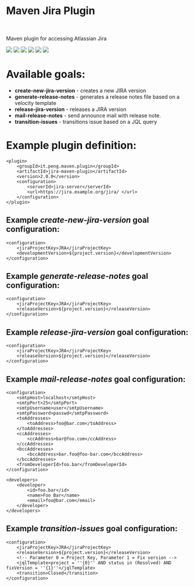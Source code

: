 <h1>Maven Jira Plugin</h1><br>

Maven plugin for accessing Atlassian Jira

[![][Build Status img]][Build Status]
[![][Coverage Status img]][Coverage Status]
[![][Dependency Status img]][Dependency Status]
[![][license img]][license]
[![][Maven Central img]][Maven Central]
[![][Javadocs img]][Javadocs]

Available goals:
================
* **create-new-jira-version** - creates a new JIRA version
* **generate-release-notes** - generates a release notes file based on a velocity template
* **release-jira-version** - releases a JIRA version
* **mail-release-notes** -  send announce mail with release note.
* **transition-issues** - transitions issue based on a JQL query 

Example plugin definition:
==========================
    <plugin>
        <groupId>it.peng.maven.plugin</groupId>
        <artifactId>jira-maven-plugin</artifactId>
        <version>2.0.0</version>
        <configuration>
            <serverId>jira-server</serverId>
            <url>https://jira.example.org/jira/ </url>
        </configuration>
    </plugin>

Example _create-new-jira-version_ goal configuration:
-------------------------------------
    <configuration>
        <jiraProjectKey>JRA</jiraProjectKey>
        <developmentVersion>${project.version}</developmentVersion>
    </configuration>

Example _generate-release-notes_ goal configuration:
------------------------------------------
    <configuration>
        <jiraProjectKey>JRA</jiraProjectKey>
        <releaseVersion>${project.version}</releaseVersion>
    </configuration>

Example _release-jira-version_ goal configuration:
----------------------------------------
    <configuration>
        <jiraProjectKey>JRA</jiraProjectKey>
        <releaseVersion>${project.version}</releaseVersion>
    </configuration>

Example _mail-release-notes_ goal configuration:
----------------------------------------
    <configuration>
        <smtpHost>localhost</smtpHost>
        <smtpPort>25</smtpPort>
        <smtpUsername>user</smtpUsername>
        <smtpPassword>passwd</smtpPassword>
        <toAddresses>
            <toAddress>foo@bar.com</toAddress>
        </toAddresses>
        <ccAddresses>
            <ccAddress>bar@foo.com</ccAddress>
        </ccAddresses>
        <bccAddresses>
            <bccAddress>bar.foo@foo-bar.com</bccAddress>
        </bccAddresses>
        <fromDeveloperId>foo.bar</fromDeveloperId>
    </configuration>

    <developers>
        <developer>
            <id>foo.bar</id>
            <name>Foo Bar</name>
            <email>foo@bar.com</email>
        </developer>
    </developers>

Example _transition-issues_ goal configuration:
-------------------------------------------
    <configuration>
        <jiraProjectKey>JRA</jiraProjectKey>
        <releaseVersion>${project.version}</releaseVersion>
        <!-- Parameter 0 = Project Key, Parameter 1 = Fix version -->
        <jqlTemplate>project = ''{0}'' AND status in (Resolved) AND fixVersion = ''{1}''</jqlTemplate>
        <transition>Closed</transition>
    </configuration>

[Build Status]:https://travis-ci.org/lucapino/jira-maven-plugin
[Build Status img]:https://travis-ci.org/lucapino/jira-maven-plugin.svg?branch=master

[Coverage Status]:https://codecov.io/gh/lucapino/jira-maven-plugin
[Coverage Status img]:https://codecov.io/gh/lucapino/jira-maven-plugin/branch/master/graph/badge.svg

[Dependency Status]:https://www.versioneye.com/user/projects/59e0e6212de28c21ceb9707cc
[Dependency Status img]:https://www.versioneye.com/user/projects/59e0e6212de28c21ceb9707c/badge.svg?style=flat

[license]:LICENSE
[license img]:https://img.shields.io/badge/license-Apache%202-blue.svg

[Maven Central]:https://maven-badges.herokuapp.com/maven-central/com.github.lucapino/jira-maven-plugin
[Maven Central img]:https://maven-badges.herokuapp.com/maven-central/com.github.lucapino/jira-maven-plugin/badge.svg

[Javadocs]:http://www.javadoc.io/doc/com.github.lucapino/jira-maven-plugin
[Javadocs img]:http://javadoc.io/badge/com.github.lucapino/jira-maven-plugin.svg

